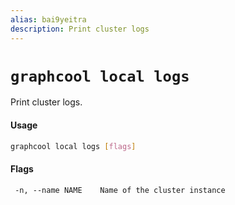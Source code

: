 ```yaml
---
alias: bai9yeitra
description: Print cluster logs
---
```


# `graphcool local logs`

Print cluster logs.

#### Usage

```sh
graphcool local logs [flags]
```

#### Flags

```
 -n, --name NAME    Name of the cluster instance
```
